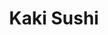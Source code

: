 ---
layout: place
title: "Kaki Sushi"
permalink: /california/san-diego/kaki-sushi.html
stateAbbr: CA
stateName: California
cityName: San Diego
seo:
  name: "Kaki Sushi"
  type: Restaurant
  links: null
description: "Kaki Sushi serves delicious sushi in San Diego, California. Try fresh Japanese dishes for a great dining experience. "
place_id: ChIJwzz3tj_-24AR5RkGCuMbLVc
photos:
  - name: >-
      places/ChIJwzz3tj_-24AR5RkGCuMbLVc/photos/AeeoHcIECuGac0h_m8YQSY7yFY7JA9NFNDFVw85Z5397nA9UyuFQMZmGdnRurbmOuWvzMPK25IJnqBv8MZeifp6lyjUyaSh03Ih1FIuY3HwUwgjGj2qxUSG49pzzfPVbNCz2HnWp-YsnS6uvFbG0LKrbPz34r5S_xVO5ii83-AiwDO4QF1F67PECyyDNFAiD1_XFj2sV4P0HccWXLSxQf4Rvz8EZO276HX4MxMlpGQJJF4tUjkNl5peQ7Zla6V_NQabcIQZU4bEmG9Dj-ikdrJiOAd8Cx2_GhQ-Cdp2xjqBQ7Q7g32Piouu6yBRSoKhQLrm7XXWihukdG5rMbE0uYcZ5GbpDMw2QHSMX9ZGKCnpKmLEOqRChwcyaBclwivaSkosAziC-weLq9PBom6kUZuuVl-QuPi3Sw-GRIies-Ig80Tn7z9In
    widthPx: 1280
    heightPx: 960
    authorAttributions:
      - displayName: Vivian Phung
        uri: https://maps.google.com/maps/contrib/103702090138771477076
        photoUri: >-
          https://lh3.googleusercontent.com/a-/ALV-UjWCrpRyuSmcrpV-e8k-O1SJIkByFtNyp1JVznCbbQfiuK89vvZK=s100-p-k-no-mo
    flagContentUri: >-
      https://www.google.com/local/imagery/report/?cb_client=maps_api_places.places_api&image_key=!1e10!2sCIHM0ogKEICAgIDE39rRjQE&hl=en-US
    googleMapsUri: >-
      https://www.google.com/maps/place//data=!3m4!1e2!3m2!1sCIHM0ogKEICAgIDE39rRjQE!2e10!4m2!3m1!1s0x80dbfe3fb6f73cc3:0x572d1be30a0619e5
  - name: >-
      places/ChIJwzz3tj_-24AR5RkGCuMbLVc/photos/AeeoHcJd1yfcGhv_tz5Zasigl35hWKCKjy_mFaqlQvzJTruKDWBaJmEtKuo5H165kgYkmOCMEqfSgygu_bzC0p66DhpGj2xTGDiMWTCQZLkliBI2cI_W2LiGUGGjTl_eGRjMD1kLlsp4p3ePeT7txLDhRVCOTOc-GRfmWlPjCfuP-yuGsmNdUCD9cGzmYx5keeUbXAKYwQl10rKLcRkNucR6KZEaC7IYJwvvhLllkIh1d71ERmybWP7Vc3rAykpL08zSEBdfxc3zrj1JwoK6xtMbVrJ4d6I4WE4DpqObr6BthUrdIw
    widthPx: 4032
    heightPx: 3024
    authorAttributions:
      - displayName: Kaki Sushi
        uri: https://maps.google.com/maps/contrib/112609504014591287669
        photoUri: >-
          https://lh3.googleusercontent.com/a/ACg8ocLt_2SbnDSuwgR9jAKLjbfEzGD6edK6wNNcZJzJee9aCQWlhQ=s100-p-k-no-mo
    flagContentUri: >-
      https://www.google.com/local/imagery/report/?cb_client=maps_api_places.places_api&image_key=!1e10!2sAF1QipPd9Ov3UlzO8rCBbOcaZiNos61eUbPTtxKCmxGS&hl=en-US
    googleMapsUri: >-
      https://www.google.com/maps/place//data=!3m4!1e2!3m2!1sAF1QipPd9Ov3UlzO8rCBbOcaZiNos61eUbPTtxKCmxGS!2e10!4m2!3m1!1s0x80dbfe3fb6f73cc3:0x572d1be30a0619e5
  - name: >-
      places/ChIJwzz3tj_-24AR5RkGCuMbLVc/photos/AeeoHcJcPdrBgUh0pVWbZ-XCHkOCCFsa_rRZrIQIoX69_kgHlkBgOt48pkEh2Tf_FNWNZj5m4aOdklEwCwLbBKnobZiIiRdXr0z-b-VaEe_N7aYaAv46TnOPrPtRxu4Gvt036Y8-7m7B7GvKSoC7nn3sFwQ2iC-iDo8g2KPsd3MNjBJTa7XfXYdpjRf_-9MpenVfsjvHlkzNhLJruEonr9JfvkiDm_Jj8AIg__c0Rsfcc9vWHQr1KbII3UqPp-jTf9JyltzzoVEFhy-vO-Jrc02vTRN5BhECwuAsrgm0qUu36zYSYrcaLfVK4aqkKcM5h2eUih6h4ScPpBp3kBbkflJgnNCYOMamnagUrwvvnOlk8U_J46wh_KZHuzR4UQXc0eTUw3nh9c53-WEc6ejBJfjAKy7jpNdHc7dqm9y3qCNtXGJZXg
    widthPx: 4032
    heightPx: 3024
    authorAttributions:
      - displayName: Vita & Vox
        uri: https://maps.google.com/maps/contrib/112024050350466934263
        photoUri: >-
          https://lh3.googleusercontent.com/a-/ALV-UjXQ4scpln3ripT7aKeiW2l6V85Nsv83px9l1_K0KPFGiqlZCP3Z=s100-p-k-no-mo
    flagContentUri: >-
      https://www.google.com/local/imagery/report/?cb_client=maps_api_places.places_api&image_key=!1e10!2sCIHM0ogKEICAgMCAv-fvZw&hl=en-US
    googleMapsUri: >-
      https://www.google.com/maps/place//data=!3m4!1e2!3m2!1sCIHM0ogKEICAgMCAv-fvZw!2e10!4m2!3m1!1s0x80dbfe3fb6f73cc3:0x572d1be30a0619e5
  - name: >-
      places/ChIJwzz3tj_-24AR5RkGCuMbLVc/photos/AeeoHcIcW0x3Fklm-99RfFq1yfJglQexe24drU0_fYCHwixrww4JUPPquwwZxxA0FzbNTeZ1_qsBonquC7-PUIXLpJOyLt3P2FkUoZt6N6uwz8Q6MitE1HuaI1TVqEKNJ0muTXVIlu6pmWqfbOauvRSLJxJsXzibsAaWIZICROs-pR-LgKqj7LkK8lO5jTGAf_B4WJOUorFGF1SOo1PbyGBd-3pTPz3oLdbf4oKWM5R3N7aX0zU287rCAiuQdCqQPK3qT428Z7YaIEA-_80Gl2gu5m-yLpbxg5gRv92_lU_KS11fX3dbh352aMjPk69cnoNDjYZewPs-qdeLfVDZxn6CqNr-e5TzQIljbBcHZG8psrQOtBBdgbMeNxq4vF4lT4_4hPm1M0ko7EhJd4EKrS1UxDYIPGMePy7rAwe21hGuxB8x8g
    widthPx: 4032
    heightPx: 3024
    authorAttributions:
      - displayName: m gann
        uri: https://maps.google.com/maps/contrib/103310895653136557272
        photoUri: >-
          https://lh3.googleusercontent.com/a-/ALV-UjWjv-6nlrakgfJCsNpVQeG5CzRN8LVIhYA7Sbap4-lZMv7EL0b8=s100-p-k-no-mo
    flagContentUri: >-
      https://www.google.com/local/imagery/report/?cb_client=maps_api_places.places_api&image_key=!1e10!2sCIHM0ogKEICAgICa8u_QLA&hl=en-US
    googleMapsUri: >-
      https://www.google.com/maps/place//data=!3m4!1e2!3m2!1sCIHM0ogKEICAgICa8u_QLA!2e10!4m2!3m1!1s0x80dbfe3fb6f73cc3:0x572d1be30a0619e5
  - name: >-
      places/ChIJwzz3tj_-24AR5RkGCuMbLVc/photos/AeeoHcLNMcM-g6HwTl749uUaRxGRvJnfBVmGHxQpm-F_DhbHPVPCazekubO2BCXZTcd4A9PJUf-b8sdwKld5DNbw2kLfOWi5Ak99_NMfdc3tJFhxQy2H8Tcn2WFjZp7ZoH6aWPlvn3y6nR-wqHVsqSrP-UChFN8fkhbiKnE5tgTLmcCDPQ12teWQbcbnFSZDscXLDplqE-UHL7U1gdijbSm6xpVSFX2KmjDzkqiwzEQucatXb0BTEaQNjUuTd2fHPikxuutt5O0YYZEgF1qfFiE3s_LEEhmYnkVW_5ZPYw3i4cIJ-YnAULf_P5DLoa7-TA5ds7ta2FZ_yMp9A5d129Mcy4YPDACdO4WHHvw-I58GziJbNFYwbCt-auBWHazpFlbEQe2oOvyIhBa_yLV6LDPK7PPeEvRiEu0Y49ObfYi6cjSYpUk
    widthPx: 3024
    heightPx: 4032
    authorAttributions:
      - displayName: Vita & Vox
        uri: https://maps.google.com/maps/contrib/112024050350466934263
        photoUri: >-
          https://lh3.googleusercontent.com/a-/ALV-UjXQ4scpln3ripT7aKeiW2l6V85Nsv83px9l1_K0KPFGiqlZCP3Z=s100-p-k-no-mo
    flagContentUri: >-
      https://www.google.com/local/imagery/report/?cb_client=maps_api_places.places_api&image_key=!1e10!2sCIHM0ogKEICAgMCAv-fv5wE&hl=en-US
    googleMapsUri: >-
      https://www.google.com/maps/place//data=!3m4!1e2!3m2!1sCIHM0ogKEICAgMCAv-fv5wE!2e10!4m2!3m1!1s0x80dbfe3fb6f73cc3:0x572d1be30a0619e5
  - name: >-
      places/ChIJwzz3tj_-24AR5RkGCuMbLVc/photos/AeeoHcK4cMA2WkfMuAvxaoi9BqgaSxKCuR8TyVfyY7XBwXKon-WHfMGPs85Z-Eoj8Wc1pOV3vKgZuUTbjfRz_ZgXQTJzVqlQasPDWaNsZahQzJv3alTHBLzsjXiNlxBpe3tRMWtkrrROHcMjk0potF_nbsLDNlJ20u_Tj-kUOmTpfppLXlvlLnzRbajD7zRot6CsN1UDLQaOxDZDY6IcWMmHzxUG1yDmzu2JdvLAT1k_gDXuD9MyfzB8fKIuK015bCLZMFr2WVfxF0KvVKsxfGlhDIIGdd2b3vXDyuoKG3p4-HHihyYWsnMwIAv5KHCNvOrLK1wd1fY1lCO7gg53qtTD0IMyP54VzrFxFYPGY2AubmS1_eCj5CfWsotnIgNLwxhUilFrXkqw3ZR4SNQ5JGC60Fa85_cEjW_3M3we1CFfU-b_Rg
    widthPx: 3024
    heightPx: 4032
    authorAttributions:
      - displayName: Jae Ho Sohn
        uri: https://maps.google.com/maps/contrib/108860461651841559822
        photoUri: >-
          https://lh3.googleusercontent.com/a/ACg8ocIC6RdFHBihTh9bnJ5no9bhgZQCuYm8BoFhvrCsW5unTTDy0uVb=s100-p-k-no-mo
    flagContentUri: >-
      https://www.google.com/local/imagery/report/?cb_client=maps_api_places.places_api&image_key=!1e10!2sCIHM0ogKEICAgIDMxcvXWw&hl=en-US
    googleMapsUri: >-
      https://www.google.com/maps/place//data=!3m4!1e2!3m2!1sCIHM0ogKEICAgIDMxcvXWw!2e10!4m2!3m1!1s0x80dbfe3fb6f73cc3:0x572d1be30a0619e5
  - name: >-
      places/ChIJwzz3tj_-24AR5RkGCuMbLVc/photos/AeeoHcKPFSsi0X97grWnKXqDWuZH2OXtkGxiXn5TcMJ0Getzkmgz9tmdEsLGpW7aGFKloOM6p1e-HITZLFyjcG2ugwQ3NyDabbzJRvl35AyHOIYQ_EhsyMTPMl_QtAzPDMZ5zIj2wjbv0FpqvdE5SOrRoMAU7QrAHPDXtmFt2kF_S-PJJOUiYR_ItCNkgBDjhIFImBW4nhwy8NYm76Z4EIH2oJmKk9MzA9s29bg_P4qjlqS0GhxePbvKVZolvKdIKcheOoAq4vabmgKoR1IQtuXLP5lz-HS3ArOK186pAYJdEPK2G2psYLQiDHOFeD9L0bY3G6c_xo2y4Xd676GxFLk13DQMY5Me48VmWS7YY9oONdd0jPJJ9CDqhuq_l-_2BkvjQkOCkoHrt8ZKNihZpAyl1N80yV1JDVBZz3EA_yiujvbQ8pYj
    widthPx: 4032
    heightPx: 3024
    authorAttributions:
      - displayName: Cristin Poischbeg
        uri: https://maps.google.com/maps/contrib/101950910278044228868
        photoUri: >-
          https://lh3.googleusercontent.com/a-/ALV-UjUVzrMjduhuh6LcicQrEC5sqnZ3WupSSV3efAcqNnQemqVysH51CA=s100-p-k-no-mo
    flagContentUri: >-
      https://www.google.com/local/imagery/report/?cb_client=maps_api_places.places_api&image_key=!1e10!2sCIHM0ogKEICAgICEvK7t2gE&hl=en-US
    googleMapsUri: >-
      https://www.google.com/maps/place//data=!3m4!1e2!3m2!1sCIHM0ogKEICAgICEvK7t2gE!2e10!4m2!3m1!1s0x80dbfe3fb6f73cc3:0x572d1be30a0619e5
  - name: >-
      places/ChIJwzz3tj_-24AR5RkGCuMbLVc/photos/AeeoHcIMkR5wOKCCPHQQhgVvmnzvUr4QriLrIHwW1UYkRN1DFPdn7hnOeZMa_CLifOxw3MbLE7iVswAoGMrOHGvhFjkA671F_syqx9eqrawVIGLbhjnOAM_YRCwvppvhoAzjwJSw-QgRvyqlcXG2eTMEh6Ic1Y__JiKZRDyNZG6Cs-PnTJ4tdfChGlQXiASNIPOWTpAZ10ui8a17ozAjv71IlmVUnKbPwqXQZutoZAwfL-V18vUzWN6qTV5yx7J1z3fR68SrVdhKfjtQbSFaJdW1ZmY0hd4FajG1Aodkp6yI5gsqQQAOyfl_VGXBA50HPDFaD7y75omawpU-Oh-D5qKXjMm5MJVadlkPz8o1ozSZ8eSofnnaLy84QqgmWLHq1Dr6oiHvwiWPKkj2P3DAIchBhhIzhxXYIHI372xjn3rWqc0_4DL2
    widthPx: 3024
    heightPx: 4032
    authorAttributions:
      - displayName: John Frappier
        uri: https://maps.google.com/maps/contrib/105511710125946470978
        photoUri: >-
          https://lh3.googleusercontent.com/a/ACg8ocJ5CaACRE1qYS4O1tXHq6J0zI01VxvkmNHttlMhCv1ytz9Usg=s100-p-k-no-mo
    flagContentUri: >-
      https://www.google.com/local/imagery/report/?cb_client=maps_api_places.places_api&image_key=!1e10!2sCIHM0ogKEICAgIDK3NGf_gE&hl=en-US
    googleMapsUri: >-
      https://www.google.com/maps/place//data=!3m4!1e2!3m2!1sCIHM0ogKEICAgIDK3NGf_gE!2e10!4m2!3m1!1s0x80dbfe3fb6f73cc3:0x572d1be30a0619e5
  - name: >-
      places/ChIJwzz3tj_-24AR5RkGCuMbLVc/photos/AeeoHcKud3XsO8PxJXXoLqSVUwbYYiTSGYYVtxy0Btl2m3dq8_R0y0W0nuCErD20GIl5voI4JhgvuZjN1qLdIKeEweU9gV8O2JqeSlP6By1Db_2mC92_uDYvf0KNvj3PNxMRGtjcGIIbsyXOIb0zZVc1acXNL7G7I9d2KobVse60XGVDHWAANhDeGejCuqzJv_DIiubkEKJ12guSbvBC0Ad5ZkRFZ4hz3W001EGeLgN002bkQ9rTz2OkAktKtlzqIfFAnTwC1m4hiYJSNnbqv0IlK6X4UrIbQ8USv9wsQMbdGV1MwmoLwvQn6Ao4I78KPSxdyuJnYC-07ZGCJIMFv-pk3YHawRO7EORCdYuxFpE_HFz-1wz1gcw6n8QjUv5JARNoDZ83ru8QfaC91XBybDPl8hGC6Lc_wJksez5l9-KG-VY
    widthPx: 1908
    heightPx: 4032
    authorAttributions:
      - displayName: Angelita Rebuijo
        uri: https://maps.google.com/maps/contrib/116297419529822868073
        photoUri: >-
          https://lh3.googleusercontent.com/a/ACg8ocIRvwlra8UjXlxUcx92Deg2uIoWYM8V9gykptz3zErcO7KBWY5V=s100-p-k-no-mo
    flagContentUri: >-
      https://www.google.com/local/imagery/report/?cb_client=maps_api_places.places_api&image_key=!1e10!2sCIHM0ogKEICAgICy3PGwNw&hl=en-US
    googleMapsUri: >-
      https://www.google.com/maps/place//data=!3m4!1e2!3m2!1sCIHM0ogKEICAgICy3PGwNw!2e10!4m2!3m1!1s0x80dbfe3fb6f73cc3:0x572d1be30a0619e5
  - name: >-
      places/ChIJwzz3tj_-24AR5RkGCuMbLVc/photos/AeeoHcI6IYaplVOhOi4_NjBZJa1BBxSG3TtA3fAGqO4xUfZhymF5mteCBxfRlKZ4lTQIkHG_0F4HHHkAesN7gLqAwDH8BswVkuIyYiGRWR4BdY1CA8u_LvzQ4-7KqVl-_sLXtvLitkdhOicv_4NXES08doS5mglPOhuv3hdRd2qmQLpkPkmxFsj7NUPhXdk2LdkT2hqvCehpbI5ADfGbC1Kg7A9MohoznTvMwvBZJBkhZdvu1uZhOn6M0QSoccMG4GP3Kzlf5klyxa4Pm5IQwYS68Z7HfFcdDQJinrZglY5VJmnRrH_rxzWZG843Iq-JHAB0nGxbwAsIjgOp54gOcLSPryeP7bP6W4WGzaKMnobZjlMzZxTVbbvbfJVyD7DNtwtEWv7HyHwBgsXIprWG0AMIULrfbf3ImtdX0QvzaCHqjWsy6Q
    widthPx: 3024
    heightPx: 4032
    authorAttributions:
      - displayName: John Frappier
        uri: https://maps.google.com/maps/contrib/105511710125946470978
        photoUri: >-
          https://lh3.googleusercontent.com/a/ACg8ocJ5CaACRE1qYS4O1tXHq6J0zI01VxvkmNHttlMhCv1ytz9Usg=s100-p-k-no-mo
    flagContentUri: >-
      https://www.google.com/local/imagery/report/?cb_client=maps_api_places.places_api&image_key=!1e10!2sCIHM0ogKEICAgIDK3NGffg&hl=en-US
    googleMapsUri: >-
      https://www.google.com/maps/place//data=!3m4!1e2!3m2!1sCIHM0ogKEICAgIDK3NGffg!2e10!4m2!3m1!1s0x80dbfe3fb6f73cc3:0x572d1be30a0619e5
address: 10428 Clairemont Mesa Blvd, San Diego, CA 92124, USA
street: 10428 Clairemont Mesa Blvd
city: San Diego
state: CA
zip: '92124'
country: USA
neighborhood: Tierrasanta
latitude: '32.830159'
longitude: '-117.104683'
accessibility_options:
  wheelchairAccessibleParking: true
  wheelchairAccessibleEntrance: true
  wheelchairAccessibleRestroom: true
  wheelchairAccessibleSeating: true
business_status: OPERATIONAL
name: Kaki Sushi
google_maps_links:
  directionsUri: >-
    https://www.google.com/maps/dir//''/data=!4m7!4m6!1m1!4e2!1m2!1m1!1s0x80dbfe3fb6f73cc3:0x572d1be30a0619e5!3e0
  placeUri: https://maps.google.com/?cid=6281707717191408101
  writeAReviewUri: >-
    https://www.google.com/maps/place//data=!4m3!3m2!1s0x80dbfe3fb6f73cc3:0x572d1be30a0619e5!12e1
  reviewsUri: >-
    https://www.google.com/maps/place//data=!4m4!3m3!1s0x80dbfe3fb6f73cc3:0x572d1be30a0619e5!9m1!1b1
  photosUri: >-
    https://www.google.com/maps/place//data=!4m3!3m2!1s0x80dbfe3fb6f73cc3:0x572d1be30a0619e5!10e5
primary_type: Japanese Restaurant
opening_hours:
  regular: null
  current: null
secondary_opening_hours:
  regular:
    weekdayDescriptions: null
    type: null
  current:
    weekdayDescriptions: null
    type: null
phone: null
price_level: null
price_range: null
rating: null
rating_count: 0
website: null
reviews: null
parking_options: null
payment_options: null
allow_dogs: null
curbside_pickup: null
delivery: null
dine_in: null
good_for_children: null
good_for_groups: null
good_for_sports: null
live_music: null
menu_for_children: null
outdoor_seating: null
reservable: null
restroom: null
serves_beer: null
serves_breakfast: null
serves_brunch: null
serves_cocktails: null
serves_coffee: null
serves_dinner: null
serves_dessert: null
serves_lunch: null
serves_vegetarian_food: null
serves_wine: null
takeout: null
update_category: essentials
summary: null

---